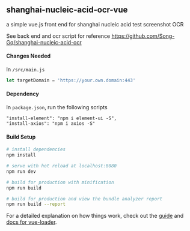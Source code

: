 ## shanghai-nucleic-acid-ocr-vue

a simple vue.js front end for shanghai nucleic acid test screenshot OCR

See back end and ocr script for reference https://github.com/Song-Gq/shanghai-nucleic-acid-ocr

#### Changes Needed

In `/src/main.js`

```js
let targetDomain = 'https://your.own.domain:443'
```

#### Dependency

In `package.json`, run the following scripts

```
"install-element": "npm i element-ui -S",
"install-axios": "npm i axios -S"
```

#### Build Setup

``` bash
# install dependencies
npm install

# serve with hot reload at localhost:8080
npm run dev

# build for production with minification
npm run build

# build for production and view the bundle analyzer report
npm run build --report
```

For a detailed explanation on how things work, check out the [guide](http://vuejs-templates.github.io/webpack/) and [docs for vue-loader](http://vuejs.github.io/vue-loader).
